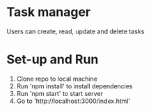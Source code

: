 # Task manager
Users can create, read, update and delete tasks

# Set-up and Run
1. Clone repo to local machine
2. Run 'npm install' to install dependencies
3. Run 'npm start' to start server
4. Go to 'http://localhost:3000/index.html'
